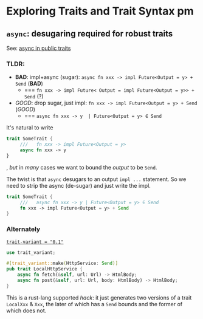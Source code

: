 # Exploring Traits and Trait Syntax pm

## `async`: desugaring required for robust traits

See: [async in public traits](https://blog.rust-lang.org/2023/12/21/async-fn-rpit-in-traits.html#async-fn-in-public-traits)  
### TLDR:
- **BAD**: impl+async (sugar): `async fn xxx -> impl Future<Output = y> + Send` (**BAD**)
  - === `fn xxx -> impl Future< Output = impl Future<Output = y>> + Send` (?)
- *GOOD*: drop sugar, just impl: `fn xxx -> impl Future<Output = y> + Send` (*GOOD*)
  - === `async fn xxx -> y  | Future<Output = y> ∈ Send`

It's natural to write
```rust
trait SomeTrait {
     ///   fn xxx -> impl Future<Output = y>
     async fn xxx -> y
}
```
, *but* in *many* cases we want to bound the *output* to be `Send`.

The twist is that `async` desugars to an output `impl ...` statement.
So we need to strip the async (de-sugar) and just write the impl.

```rust
trait SomeTrait {
     ///   async fn xxx -> y | Future<Output = y> ∈ Send
     fn xxx -> impl Future<Output = y> + Send
}
```

### Alternately
[`trait-variant = "0.1"`](https://github.com/rust-lang/impl-trait-utils)

```rust
use trait_variant;

#[trait_variant::make(HttpService: Send)]
pub trait LocalHttpService {
    async fn fetch(&self, url: Url) -> HtmlBody;
    async fn post(&self, url: Url, body: HtmlBody) -> HtmlBody;
}
```

This is a rust-lang supported *hack*: it just generates two versions of a trait `LocalXxx` & `Xxx`, the later of which has a `Send` bounds and the former of which does not.
